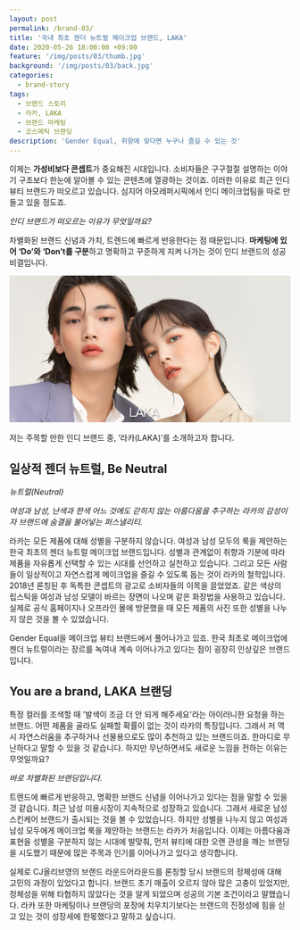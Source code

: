 ```yaml
---
layout: post
permalink: /brand-03/
title: '국내 최초 젠더 뉴트럴 메이크업 브랜드, LAKA'
date: 2020-05-26 18:00:00 +09:00
feature: '/img/posts/03/thumb.jpg'
background: '/img/posts/03/back.jpg'
categories:
  - brand-story
tags:
  - 브랜드 스토리
  - 라카, LAKA
  - 브랜드 마케팅
  - 코스메틱 브랜딩
description: 'Gender Equal, 취향에 맞다면 누구나 즐길 수 있는 것'
---
```


이제는 **가성비보다 콘셉트**가 중요해진 시대입니다. 소비자들은 구구절절 설명하는 이야기 구조보다 한눈에 알아볼 수 있는 콘텐츠에 열광하는 것이죠. 이러한 이유로 최근 인디 뷰티 브랜드가 떠오르고 있습니다. 심지어 아모레퍼시픽에서 인디 메이크업팀을 따로 만들고 있을 정도죠. 

*인디 브랜드가 떠오르는 이유가 무엇일까요?*

차별화된 브랜드 신념과 가치, 트렌드에 빠르게 반응한다는 점 때문입니다. **마케팅에 있어 ‘Do’와 ‘Don’t를 구분**하고 명확하고 꾸준하게 지켜 나가는 것이 인디 브랜드의 성공 비결입니다.

![그림 1](/img/posts/03/1.jpg)

저는 주목할 만한 인디 브랜드 중, ‘라카(LAKA)’를 소개하고자 합니다.



## 일상적 젠더 뉴트럴, Be Neutral

*뉴트럴(Neutral)*

*여성과 남성, 난색과 한색 어느 것에도 갇히지 않는 아름다움을 추구하는 라카의 감성이자 브랜드에 숨결을 불어넣는 퍼스낼리티.* 

라카는 모든 제품에 대해 성별을 구분하지 않습니다. 여성과 남성 모두의 룩을 제안하는 한국 최초의 젠더 뉴트럴 메이크업 브랜드입니다. 성별과 관계없이 취향과 기분에 따라 제품을 자유롭게 선택할 수 있는 시대를 선언하고 실천하고 있습니다. 그리고 모든 사람들이 일상적이고 자연스럽게 메이크업을 즐길 수 있도록 돕는 것이 라카의 철학입니다. 2018년 론칭된 후 독특한 콘셉트의 광고로 소비자들의 이목을 끌었었죠. 같은 색상의 립스틱을 여성과 남성 모델이 바르는 장면이 나오며 같은 화장법을 사용하고 있습니다. 실제로 공식 홈페이지나 오프라인 몰에 방문했을 때 모든 제품의 사진 또한 성별을 나누지 않은 것을 볼 수 있었습니다. 

Gender Equal을 메이크업 뷰티 브랜드에서 풀어나가고 있죠.  한국 최초로 메이크업에 젠더 뉴트럴이라는 장르를 녹여내 계속 이어나가고 있다는 점이 굉장히 인상깊은 브랜드입니다. 



##  You are a brand, LAKA 브랜딩

특정 컬러를 조색할 때 '발색이 조금 더 안 되게 해주세요'라는 아이러니한 요청을 하는 브랜드. 어떤 제품을 골라도 실패할 확률이 없는 것이 라카의 특징입니다. 그래서 저 역시 자연스러움을 추구하거나 선물용으로도 많이 추천하고 있는 브랜드이죠. 한마디로 무난하다고 말할 수 있을 것 같습니다. 하지만 무난하면서도 새로운 느낌을 전하는 이유는 무엇일까요? 

*바로 차별화된 브랜딩입니다.* 

트렌드에 빠르게 반응하고, 명확한 브랜드 신념을 이어나가고 있다는 점을 말할 수 있을 것 같습니다. 최근 남성 미용시장이 지속적으로 성장하고 있습니다. 그래서 새로운 남성 스킨케어 브랜드가 출시되는 것을 볼 수 있었습니다. 하지만 성별을 나누지 않고 여성과 남성 모두에게 메이크업 룩을 제안하는 브랜드는 라카가 처음입니다. 이제는 아름다움과 표현을 성별을 구분하지 않는 시대에 발맞춰, 먼저 뷰티에 대한 오랜 관성을 깨는 브랜딩을 시도했기 때문에 많은 주목과 인기를 이어나가고 있다고 생각합니다. 

실제로 CJ올리브영의 브랜드 라운드어라운드를 론칭할 당시 브랜드의 정체성에 대해 고민의 과정이 있었다고 합니다. 브랜드 초기 매출이 오르지 않아 많은 고충이 있었지만, 정체성을 위해 타협하지 않았다는 것을 알게 되었으며 성공의 기본 조건이라고 말했습니다. 라카 또한 마케팅이나 브랜딩의 포장에 치우치기보다는 브랜드의 진정성에 힘을 싣고 있는 것이 성장세에 한몫했다고 말하고 싶습니다. 

